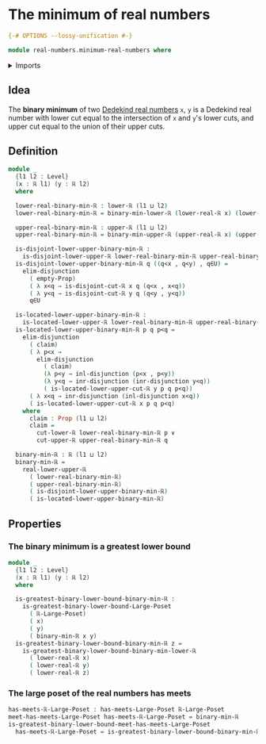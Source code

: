 # The minimum of real numbers

```agda
{-# OPTIONS --lossy-unification #-}

module real-numbers.minimum-real-numbers where
```

<details><summary>Imports</summary>

```agda
open import foundation.dependent-pair-types
open import foundation.disjunction
open import foundation.empty-types
open import foundation.propositions
open import foundation.universe-levels

open import order-theory.greatest-lower-bounds-large-posets
open import order-theory.large-meet-semilattices

open import real-numbers.dedekind-real-numbers
open import real-numbers.inequality-real-numbers
open import real-numbers.lower-dedekind-real-numbers
open import real-numbers.minimum-lower-dedekind-real-numbers
open import real-numbers.minimum-upper-dedekind-real-numbers
open import real-numbers.upper-dedekind-real-numbers
```

</details>

## Idea

The **binary minimum** of two
[Dedekind real numbers](real-numbers.dedekind-real-numbers.md) `x`, `y` is a
Dedekind real number with lower cut equal to the intersection of `x` and `y`'s
lower cuts, and upper cut equal to the union of their upper cuts.

## Definition

```agda
module _
  {l1 l2 : Level}
  (x : ℝ l1) (y : ℝ l2)
  where

  lower-real-binary-min-ℝ : lower-ℝ (l1 ⊔ l2)
  lower-real-binary-min-ℝ = binary-min-lower-ℝ (lower-real-ℝ x) (lower-real-ℝ y)

  upper-real-binary-min-ℝ : upper-ℝ (l1 ⊔ l2)
  upper-real-binary-min-ℝ = binary-min-upper-ℝ (upper-real-ℝ x) (upper-real-ℝ y)

  is-disjoint-lower-upper-binary-min-ℝ :
    is-disjoint-lower-upper-ℝ lower-real-binary-min-ℝ upper-real-binary-min-ℝ
  is-disjoint-lower-upper-binary-min-ℝ q ((q<x , q<y) , q∈U) =
    elim-disjunction
      ( empty-Prop)
      ( λ x<q → is-disjoint-cut-ℝ x q (q<x , x<q))
      ( λ y<q → is-disjoint-cut-ℝ y q (q<y , y<q))
      q∈U

  is-located-lower-upper-binary-min-ℝ :
    is-located-lower-upper-ℝ lower-real-binary-min-ℝ upper-real-binary-min-ℝ
  is-located-lower-upper-binary-min-ℝ p q p<q =
    elim-disjunction
      ( claim)
      ( λ p<x →
        elim-disjunction
          ( claim)
          (λ p<y → inl-disjunction (p<x , p<y))
          (λ y<q → inr-disjunction (inr-disjunction y<q))
          ( is-located-lower-upper-cut-ℝ y p q p<q))
      ( λ x<q → inr-disjunction (inl-disjunction x<q))
      ( is-located-lower-upper-cut-ℝ x p q p<q)
    where
      claim : Prop (l1 ⊔ l2)
      claim =
        cut-lower-ℝ lower-real-binary-min-ℝ p ∨
        cut-upper-ℝ upper-real-binary-min-ℝ q

  binary-min-ℝ : ℝ (l1 ⊔ l2)
  binary-min-ℝ =
    real-lower-upper-ℝ
      ( lower-real-binary-min-ℝ)
      ( upper-real-binary-min-ℝ)
      ( is-disjoint-lower-upper-binary-min-ℝ)
      ( is-located-lower-upper-binary-min-ℝ)
```

## Properties

### The binary minimum is a greatest lower bound

```agda
module _
  {l1 l2 : Level}
  (x : ℝ l1) (y : ℝ l2)
  where

  is-greatest-binary-lower-bound-binary-min-ℝ :
    is-greatest-binary-lower-bound-Large-Poset
      ( ℝ-Large-Poset)
      ( x)
      ( y)
      ( binary-min-ℝ x y)
  is-greatest-binary-lower-bound-binary-min-ℝ z =
    is-greatest-binary-lower-bound-binary-min-lower-ℝ
      ( lower-real-ℝ x)
      ( lower-real-ℝ y)
      ( lower-real-ℝ z)
```

### The large poset of the real numbers has meets

```agda
has-meets-ℝ-Large-Poset : has-meets-Large-Poset ℝ-Large-Poset
meet-has-meets-Large-Poset has-meets-ℝ-Large-Poset = binary-min-ℝ
is-greatest-binary-lower-bound-meet-has-meets-Large-Poset
  has-meets-ℝ-Large-Poset = is-greatest-binary-lower-bound-binary-min-ℝ
```
